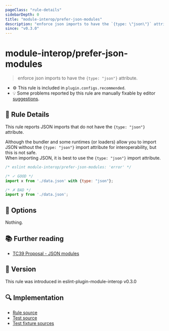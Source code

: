 ```yaml
---
pageClass: "rule-details"
sidebarDepth: 0
title: "module-interop/prefer-json-modules"
description: "enforce json imports to have the `{type: \"json\"}` attribute."
since: "v0.3.0"
---
```


# module-interop/prefer-json-modules

> enforce json imports to have the `{type: "json"}` attribute.

- ⚙️ This rule is included in `plugin.configs.recommended`.
- 💡 Some problems reported by this rule are manually fixable by editor [suggestions](https://eslint.org/docs/developer-guide/working-with-rules#providing-suggestions).

## 📖 Rule Details

This rule reports JSON imports that do not have the `{type: "json"}` attribute.

Although the bundler and some runtimes (or loaders) allow you to import JSON without the `{type: "json"}` import attribute for interoperability, but this is not safe.\
When importing JSON, it is best to use the `{type: "json"}` import attribute.

<!-- eslint-skip -->

```js
/* eslint module-interop/prefer-json-modules: 'error' */

/* ✓ GOOD */
import x from './data.json' with {type: "json"};

/* ✗ BAD */
import y from './data.json';
```

## 🔧 Options

Nothing.

## 📚 Further reading

- [TC39 Proposal - JSON modules]

[TC39 Proposal - JSON modules]: https://github.com/tc39/proposal-json-modules

## 🚀 Version

This rule was introduced in eslint-plugin-module-interop v0.3.0

## 🔍 Implementation

- [Rule source](https://github.com/ota-meshi/eslint-plugin-module-interop/blob/main/src/rules/prefer-json-modules.ts)
- [Test source](https://github.com/ota-meshi/eslint-plugin-module-interop/blob/main/tests/src/rules/prefer-json-modules.ts)
- [Test fixture sources](https://github.com/ota-meshi/eslint-plugin-module-interop/tree/main/tests/fixtures/rules/prefer-json-modules)
